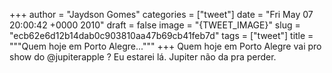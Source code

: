 
+++
author = "Jaydson Gomes"
categories = ["tweet"]
date = "Fri May 07 20:00:42 +0000 2010"
draft = false
image = "{TWEET_IMAGE}"
slug = "ecb62e6d12b14dab0c903810aa47b69cb41feb7d"
tags = ["tweet"]
title = """Quem hoje em Porto Alegre..."""
+++
Quem hoje em Porto Alegre vai pro show do @jupiterapple ? Eu estarei lá. Jupiter não da pra perder.
